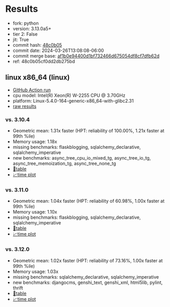 # Results

- fork: python
- version: 3.13.0a5+
- tier 2: False
- jit: True
- commit hash: [48c0b05](https://github.com/python/cpython/commit/48c0b05)
- commit date: 2024-03-26T13:08:08-06:00
- commit merge base: [af1b0e94400d1bf732466d675054df8cf7dfb62d](https://github.com/python/cpython/commit/af1b0e94400d1bf732466d675054df8cf7dfb62d)
- ref: 48c0b05cf0dd2db275bd

## linux x86_64 (linux)

- [GitHub Action run](https://github.com/faster-cpython/benchmarking/actions/runs/8447334369)
- cpu model: Intel(R) Xeon(R) W-2255 CPU @ 3.70GHz
- platform: Linux-5.4.0-164-generic-x86_64-with-glibc2.31
- [raw results](bm-20240326-linux-x86_64-python-48c0b05cf0dd2db275bd-3.13.0a5%2B-48c0b05.json)

### vs. 3.10.4

- Geometric mean: 1.31x faster (HPT: reliability of 100.00%, 1.21x faster at 99th %ile)
- Memory usage: 1.18x
- missing benchmarks: flaskblogging, sqlalchemy_declarative, sqlalchemy_imperative
- new benchmarks: async_tree_cpu_io_mixed_tg, async_tree_io_tg, async_tree_memoization_tg, async_tree_none_tg
- [📄table](bm-20240326-linux-x86_64-python-48c0b05cf0dd2db275bd-3.13.0a5%2B-48c0b05-vs-3.10.4.md)
- [📈time plot](bm-20240326-linux-x86_64-python-48c0b05cf0dd2db275bd-3.13.0a5%2B-48c0b05-vs-3.10.4.png)

### vs. 3.11.0

- Geometric mean: 1.04x faster (HPT: reliability of 60.98%, 1.00x faster at 99th %ile)
- Memory usage: 1.10x
- missing benchmarks: flaskblogging, sqlalchemy_declarative, sqlalchemy_imperative
- [📄table](bm-20240326-linux-x86_64-python-48c0b05cf0dd2db275bd-3.13.0a5%2B-48c0b05-vs-3.11.0.md)
- [📈time plot](bm-20240326-linux-x86_64-python-48c0b05cf0dd2db275bd-3.13.0a5%2B-48c0b05-vs-3.11.0.png)

### vs. 3.12.0

- Geometric mean: 1.02x faster (HPT: reliability of 73.16%, 1.00x faster at 99th %ile)
- Memory usage: 1.03x
- missing benchmarks: sqlalchemy_declarative, sqlalchemy_imperative
- new benchmarks: djangocms, genshi_text, genshi_xml, html5lib, pylint, thrift
- [📄table](bm-20240326-linux-x86_64-python-48c0b05cf0dd2db275bd-3.13.0a5%2B-48c0b05-vs-3.12.0.md)
- [📈time plot](bm-20240326-linux-x86_64-python-48c0b05cf0dd2db275bd-3.13.0a5%2B-48c0b05-vs-3.12.0.png)

